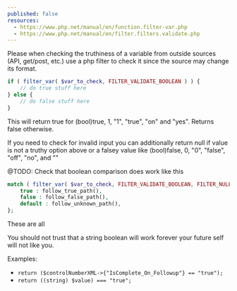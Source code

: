 ```yaml
---
published: false
resources:
  - https://www.php.net/manual/en/function.filter-var.php
  - https://www.php.net/manual/en/filter.filters.validate.php
---
```


Please when checking the truthiness of a variable from outside sources (API, get/post, etc.) use a php filter to check it since the source may change its format.

```php
if ( filter_var( $var_to_check, FILTER_VALIDATE_BOOLEAN ) ) {
    // do true stuff here
} else {
    // do false stuff here
}
```

This will return true for (bool)true, 1, "1", "true", "on" and "yes". Returns false otherwise.

If you need to check for invalid input you can additionally return null if value is not a truthy option above or a falsey value like (bool)false, 0, "0", "false", "off", "no", and ""

@TODO: Check that boolean comparison does work like this 

```php
match ( filter_var( $var_to_check, FILTER_VALIDATE_BOOLEAN, FILTER_NULL_ON_FAILURE ) ) {
    true : follow_true_path(),
    false : follow_false_path(),
    default : follow_unknown_path(),
};
```

These are all 

You should not trust that a string boolean will work forever your future self will not like you.

Examples:

* `return ($controlNumberXML->{"IsComplete_On_Followup"} == "true");`
* `return ((string) $value) === "true";`
